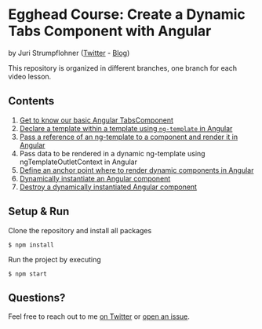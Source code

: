 # Egghead Course: Create a Dynamic Tabs Component with Angular

by Juri Strumpflohner ([Twitter](https://twitter.com/juristr) - [Blog](https://juristr.com/blog))

This repository is organized in different branches, one branch for each video lesson.

## Contents

1. [Get to know our basic Angular TabsComponent](https://github.com/juristr/egghead-create-dynamic-tabs-component-angular/tree/master)
1. [Declare a template within a template using `ng-template` in Angular](https://github.com/juristr/egghead-create-dynamic-tabs-component-angular/tree/01-ng-template)
1. [Pass a reference of an ng-template to a component and render it in Angular](https://github.com/juristr/egghead-create-dynamic-tabs-component-angular/tree/02-ng-container-and-template-outlet)
1. Pass data to be rendered in a dynamic ng-template using ngTemplateOutletContext in Angular
1. [Define an anchor point where to render dynamic components in Angular](https://github.com/juristr/egghead-create-dynamic-tabs-component-angular/tree/04-define-anchor-point)
1. [Dynamically instantiate an Angular component](https://github.com/juristr/egghead-create-dynamic-tabs-component-angular/tree/05-dynamically-instantiate-component)
1. [Destroy a dynamically instantiated Angular component](https://github.com/juristr/egghead-create-dynamic-tabs-component-angular/tree/06-destroy-dynamic-components)


## Setup & Run

Clone the repository and install all packages

```
$ npm install
```

Run the project by executing

```
$ npm start
```

## Questions?

Feel free to reach out to me [on Twitter](https://twitter.com/juristr) or [open an issue](https://github.com/juristr/egghead-create-dynamic-tabs-component-angular/issues).
